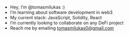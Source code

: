 - Hey, I’m @tomasmilukas :)
- I’m learning about software development in web3
- My current stack: JavaScript, Solidity, React
- I’m currently looking to collaborate on any DeFi project
- Reach me by emailing tomasmilukas0@gmail.com

<!---
tomasmilukas/tomasmilukas is a ✨ special ✨ repository because its `README.md` (this file) appears on your GitHub profile.
You can click the Preview link to take a look at your changes.
--->
